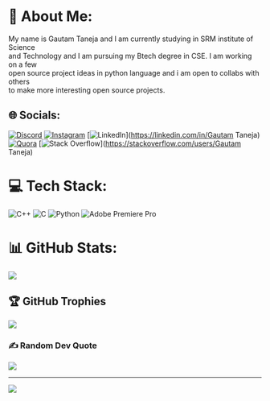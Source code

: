 # 💫 About Me:
My name is Gautam Taneja and I am currently studying in SRM institute of Science<br>and Technology and I am pursuing my Btech degree in CSE. I am working on a few <br>open source project ideas in python language and i am open to collabs with others<br>to make more interesting open source projects.


## 🌐 Socials:
[![Discord](https://img.shields.io/badge/Discord-%237289DA.svg?logo=discord&logoColor=white)](https://discord.gg/443776951631609856) [![Instagram](https://img.shields.io/badge/Instagram-%23E4405F.svg?logo=Instagram&logoColor=white)](https://instagram.com/fr.frfr.fr) [![LinkedIn](https://img.shields.io/badge/LinkedIn-%230077B5.svg?logo=linkedin&logoColor=white)](https://linkedin.com/in/Gautam Taneja) [![Quora](https://img.shields.io/badge/Quora-%23B92B27.svg?logo=Quora&logoColor=white)](https://quora.com/profile/Gautamtaneja ) [![Stack Overflow](https://img.shields.io/badge/-Stackoverflow-FE7A16?logo=stack-overflow&logoColor=white)](https://stackoverflow.com/users/Gautam Taneja) 

# 💻 Tech Stack:
![C++](https://img.shields.io/badge/c++-%2300599C.svg?style=for-the-badge&logo=c%2B%2B&logoColor=white) ![C](https://img.shields.io/badge/c-%2300599C.svg?style=for-the-badge&logo=c&logoColor=white) ![Python](https://img.shields.io/badge/python-3670A0?style=for-the-badge&logo=python&logoColor=ffdd54) ![Adobe Premiere Pro](https://img.shields.io/badge/Adobe%20Premiere%20Pro-9999FF.svg?style=for-the-badge&logo=Adobe%20Premiere%20Pro&logoColor=white)
# 📊 GitHub Stats:

![](https://github-readme-streak-stats.herokuapp.com/?user=Gautamtanejaa&theme=dark&hide_border=false)<br/>


## 🏆 GitHub Trophies
![](https://github-profile-trophy.vercel.app/?username=Gautamtanejaa&theme=gitdimmed&no-frame=false&no-bg=true&margin-w=4)

### ✍️ Random Dev Quote
![](https://quotes-github-readme.vercel.app/api?type=horizontal&theme=radical)

---
[![](https://visitcount.itsvg.in/api?id=Gautamtanejaa&icon=0&color=0)](https://visitcount.itsvg.in)

